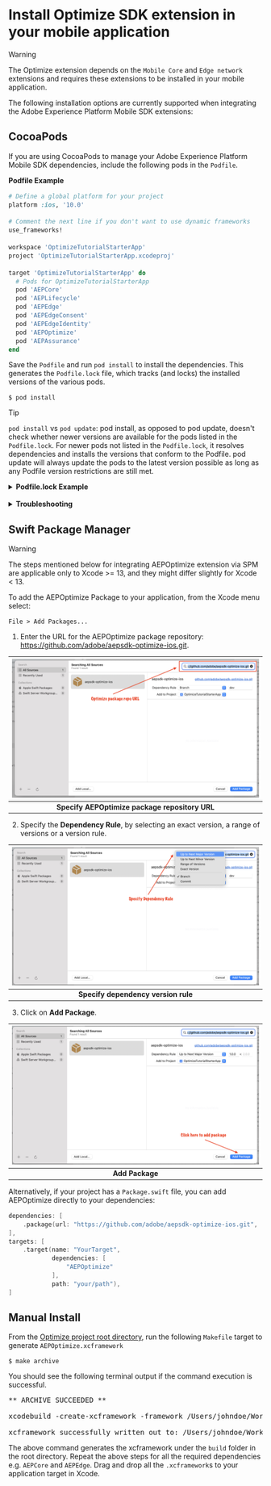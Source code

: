 # Install Optimize SDK extension in your mobile application

> [!WARNING]
> The Optimize extension depends on the `Mobile Core` and `Edge network` extensions and requires these extensions to be installed in your mobile application.

The following installation options are currently supported when integrating the Adobe Experience Platform Mobile SDK extensions: 

## CocoaPods

If you are using CocoaPods to manage your Adobe Experience Platform Mobile SDK dependencies, include the following pods in the `Podfile`.

**Podfile Example**
```ruby
# Define a global platform for your project
platform :ios, '10.0'

# Comment the next line if you don't want to use dynamic frameworks
use_frameworks!

workspace 'OptimizeTutorialStarterApp'
project 'OptimizeTutorialStarterApp.xcodeproj'

target 'OptimizeTutorialStarterApp' do
  # Pods for OptimizeTutorialStarterApp
  pod 'AEPCore'
  pod 'AEPLifecycle'
  pod 'AEPEdge'
  pod 'AEPEdgeConsent'
  pod 'AEPEdgeIdentity'
  pod 'AEPOptimize'
  pod 'AEPAssurance'
end
```
Save the `Podfile` and run `pod install` to install the dependencies. This generates the `Podfile.lock` file, which tracks (and locks) the installed versions of the various pods.

```text
$ pod install
```

> [!TIP]
> `pod install` vs `pod update`: pod install, as opposed to pod update, doesn't check whether newer versions are available for the pods listed in the `Podfile.lock`. For newer pods not listed in the `Podfile.lock`, it resolves dependencies and installs the versions that conform to the Podfile. pod update will always update the pods to the latest version possible as long as any Podfile version restrictions are still met.

<details>
<summary>
<b>Podfile.lock Example</b>
</summary>
<pre>
PODS:
  - AEPAssurance (3.0.1):
    - AEPCore (>= 3.1.0)
    - AEPServices (>= 3.1.0)
  - AEPCore (3.7.1):
    - AEPRulesEngine (>= 1.1.0)
    - AEPServices (>= 3.7.1)
  - AEPEdge (1.5.0):
    - AEPCore (>= 3.5.0)
    - AEPEdgeIdentity
  - AEPEdgeConsent (1.0.1):
    - AEPCore (>= 3.5.0)
    - AEPEdge (>= 1.4.0)
  - AEPEdgeIdentity (1.1.0):
    - AEPCore (>= 3.6.0)
  - AEPLifecycle (3.7.1):
    - AEPCore (>= 3.7.1)
  - AEPOptimize (1.0.0):
    - AEPCore (>= 3.2.0)
    - AEPEdge (>= 1.2.0)
  - AEPRulesEngine (1.2.0)
  - AEPServices (3.7.1)

DEPENDENCIES:
  - AEPAssurance
  - AEPCore
  - AEPEdge
  - AEPEdgeConsent
  - AEPEdgeIdentity
  - AEPLifecycle
  - AEPOptimize

SPEC REPOS:
  trunk:
    - AEPAssurance
    - AEPCore
    - AEPEdge
    - AEPEdgeConsent
    - AEPEdgeIdentity
    - AEPLifecycle
    - AEPOptimize
    - AEPRulesEngine
    - AEPServices

SPEC CHECKSUMS:
  AEPAssurance: b25880cd4b14f22c61a1dce19807bd0ca0fe9b17
  AEPCore: 412fe933382892ab6c6af958d2f69ebcbca11216
  AEPEdge: 924cd8ace3db40b9c42bc2bc5e8fb1fcad3a9b77
  AEPEdgeConsent: a23b35ab331d2aa2013fcef49c9d6b80085d5597
  AEPEdgeIdentity: 47f0c6ecbec5857b2a8cb9b7bf717c2424c6bae0
  AEPLifecycle: 94c36a54f7e5466c5274bc822c53eaa410b74888
  AEPOptimize: 413690f88cb8ae574153a94081331788ca740a91
  AEPRulesEngine: 71228dfdac24c9ded09be13e3257a7eb22468ccc
  AEPServices: 7284c30359c789cd16bf366b4ea81094a66d21ab

PODFILE CHECKSUM: 139193ae2dcd459e347b8cf76b4a3c7e33160820

COCOAPODS: 1.11.3
</pre>
</details>
<br/>

<details>
<summary>
<b>Troubleshooting</b>
</summary>

<b>When using macbook running M1 processor, issues are seen with pod install and pod update commands. How can I resolve these issues?</b>

There are a couple of solutions to the pod install and update issues seen when using M1 Mac:

<b>Option 1</b>: Install gem `ffi` and run pod commands with prefix `arch -x86_64`.
```text
$ sudo arch -x86_64 gem install ffi
$ arch -x86_64 pod install
```
<b>Option 2</b>: Uninstall cocoapods gems and install cocoapods using homebrew.
```text
$ gem list —-local | grep cocoapods
$ sudo gem uninstall <substitute with each cocoapods related gem in the above list>
$ brew install cocoapods
```
If homebrew is not installed, use the below command on the terminal to install it.
```text
$ /bin/bash -c "$(curl -fsSL https://raw.githubusercontent.com/Homebrew/install/HEAD/install.sh)"
```
For more details, see [CocoaPods - issue 10518](https://github.com/CocoaPods/CocoaPods/issues/10518)
</details>

## Swift Package Manager

> [!WARNING]
> The steps mentioned below for integrating AEPOptimize extension via SPM are applicable only to Xcode >= 13, and they might differ slightly for Xcode < 13.

To add the AEPOptimize Package to your application, from the Xcode menu select:

```text
File > Add Packages...
```

1. Enter the URL for the AEPOptimize package repository: https://github.com/adobe/aepsdk-optimize-ios.git.

| ![Specify AEPOptimize package repo URL](../assets/spm-search-package.png?raw=true) |
| :---: |
| **Specify AEPOptimize package repository URL** |

2. Specify the **Dependency Rule**, by selecting an exact version, a range of versions or a version rule.

| ![Specify Dependency Rule](../assets/spm-select-dependency-rule.png?raw=true) |
| :---: |
| **Specify dependency version rule** |

3. Click on **Add Package**.

| ![Add Package](../assets/spm-add-package.png?raw=true) |
| :---: |
| **Add Package** |

Alternatively, if your project has a `Package.swift` file, you can add AEPOptimize directly to your dependencies:

```swift
dependencies: [
    .package(url: "https://github.com/adobe/aepsdk-optimize-ios.git", .upToNextMajor(from: "1.0.0"))
],
targets: [
    .target(name: "YourTarget",
            dependencies: [
                "AEPOptimize"
            ],
            path: "your/path"),
]
```

## Manual Install

From the [Optimize project root directory](https://github.com/adobe/aepsdk-optimize-ios), run the following `Makefile` target to generate `AEPOptimize.xcframework`

```text
$ make archive
```

You should see the following terminal output if the command execution is successful.
<pre>
** ARCHIVE SUCCEEDED **

xcodebuild -create-xcframework -framework /Users/johndoe/Workspace/SDKs/aepsdk-optimize-ios/build/ios_simulator.xcarchive/Products/Library/Frameworks/AEPOptimize.framework -debug-symbols /Users/johndoe/Workspace/SDKs/aepsdk-optimize-ios/build/ios_simulator.xcarchive/dSYMs/AEPOptimize.framework.dSYM -framework /Users/johndoe/Workspace/SDKs/aepsdk-optimize-ios/build/ios.xcarchive/Products/Library/Frameworks/AEPOptimize.framework -debug-symbols /Users/johndoe/Workspace/SDKs/aepsdk-optimize-ios/build/ios.xcarchive/dSYMs/AEPOptimize.framework.dSYM -output ./build/AEPOptimize.xcframework

xcframework successfully written out to: /Users/johndoe/Workspace/SDKs/aepsdk-optimize-ios/build/AEPOptimize.xcframework
</pre>

The above command generates the xcframework under the `build` folder in the root directory. Repeat the above steps for all the required dependencies e.g. `AEPCore` and `AEPEdge`. Drag and drop all the `.xcframework`s to your application target in Xcode.
